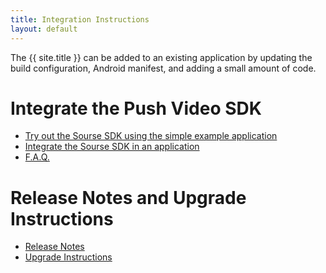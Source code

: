 ```yaml
---
title: Integration Instructions
layout: default 
---
```


The {{ site.title }} can be added to an existing application by updating the build configuration, Android manifest, and adding a small amount of code.

# Integrate the Push Video SDK

 * [Try out the Sourse SDK using the simple example application](new-project.html)
 * [Integrate the Sourse SDK in an application](apidocs/co/sourse/pvnsdk/Sourse.html)
 * [F.A.Q.](faq.html)

<!--# Optional Configuration-->

 <!--* [Application Re-Engagement Deep Linking](deep-linking.html)-->
 <!--* [Audience Segmentation](segmentation.html)-->

# Release Notes and Upgrade Instructions

 * [Release Notes](changelog.html)
 * [Upgrade Instructions](upgrade-instructions.html)



